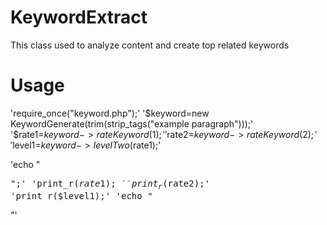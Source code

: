 # KeywordExtract
This class used to analyze content and create top related keywords
# Usage
'require_once("keyword.php");'
'$keyword=new KeywordGenerate(trim(strip_tags("example paragraph")));'
'$rate1=$keyword->rateKeyword(1);'
'$rate2=$keyword->rateKeyword(2);'
'$level1=$keyword->levelTwo($rate1);'

'echo "<pre>";'
'print_r($rate1);'
'print_r($rate2);'
'print_r($level1);'
'echo "</pre>"'
